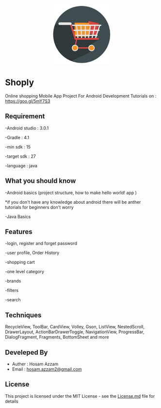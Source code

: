 <p align="center"> 
<img src="logo.png" width="200" height="200">
</p>

# Shoply

Online shopping Mobile App Project For Android Development Tutorials on : https://goo.gl/5mY7S3

## Requirement
-Android studio : 3.0.1

-Gradle : 4.1

-min sdk : 15

-target sdk : 27

-language : java

## What you should know
-Android basics (project structure, how to make hello world! app )

*if you don't have any knowledge about android there will be anther tutorials for beginners don't worry

-Java Basics

## Features
-login, register and forget password

-user profile, Order History

-shopping cart

-one level category

-brands

-filters

-search

## Techniques
RecycleView, ToolBar, CardView, Volley, Gson, ListView, NestedScroll, DrawerLayout, ActionBarDrawerToggle, NavigationView, ProgressBar, DialogFragment, Fragments, BottomSheet and more

## Develeped By
* Auther : Hosam Azzam
* Email  : hosam.azzam2@gmail.com

## License
This project is licensed under the MIT License - see the [License.md](License.md) file for details
